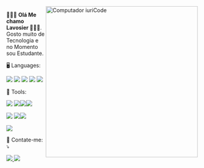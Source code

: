 
<img src="https://raw.githubusercontent.com/MicaelliMedeiros/micaellimedeiros/master/image/computer-illustration.png" min-width="400px" max-width="400px" width="400px" align="right" alt="Computador iuriCode">
<p align="left"> 
  👨🏾‍💻 <strong>Olá Me chamo Lavosier </strong>👨🏾‍💻.<br>
  Gosto muito de Tecnologia e no Momento sou Estudante.
</p>
<p align="left">
   🖥️ Languages:
</p>
<p align= "left">
    <img src = "https://img.shields.io/badge/HTML-239120?style=for-the-badge&logo=html5&logoColor=white"> <img src = "https://img.shields.io/badge/CSS-239120?&style=for-the-badge&logo=css3&logoColor=white"> <img src = "https://img.shields.io/badge/C-00599C?style=for-the-badge&logo=c&logoColor=white">
<img src = "https://img.shields.io/badge/Ruby-CC342D?style=for-the-badge&logo=ruby&logoColor=white"> <img src = "https://img.shields.io/badge/Java-ED8B00?style=for-the-badge&logo=java&logoColo"> 
</p> 
<p align="left">
  💼 Tools: 
</p>
<p align="left">
    <img src = "https://img.shields.io/badge/Eclipse-2C2255?style=for-the-badge&logo=eclipse&logoColor=white"> <img src="https://img.shields.io/badge/Notepad++-90E59A.svg?style=for-the-badge&logo=notepad%2B%2B&logoColor=black"><img src="https://img.shields.io/badge/VIM-%2311AB00.svg?&style=for-the-badge&logo=vim&logoColor=white"><img src="https://img.shields.io/badge/NeoVim-%2357A143.svg?&style=for-the-badge&logo=neovim&logoColor=white"
</p>
<p align="left">
  <img src = "https://img.shields.io/badge/Linux_Mint-87CF3E?style=for-the-badge&logo=linux-mint&logoColor=white"> <img src ="https://img.shields.io/badge/Windows-0078D6?style=for-the-badge&logo=windows&logoColor=white"><img src ="https://img.shields.io/badge/Red%20Hat-EE0000?style=for-the-badge&logo=redhat&logoColor=white">
</p>
  <p align="left">
    <picture>
  <source 
    srcset="https://github-readme-stats.vercel.app/api?username=Lavosierdq&show_icons=true&theme=synthwave"
    media="(prefers-color-scheme: dark)"
  />

  <img src="https://github-readme-stats.vercel.app/api?username=Lavosierdq&show_icons=true" />
  </picture
</p>
   
      
<p align="left">
  💌 Contate-me: ⤵️
</p>
<p align="left">
     <a href="https://t.me/LavosierBarbosa" alt="Telegram">
        <img src="https://img.shields.io/badge/Telegram-2CA5E0?style=for-the-badge&logo=telegram&logoColor=white" />
     </a>
     <a href="https://www.linkedin.com/in/lavosierbarbosa/" alt="Linkedin">
        <img src="https://img.shields.io/badge/LinkedIn-0077B5?style=for-the-badge&logo=linkedin&logoColor=white" />
     </a>
</p>
